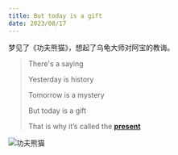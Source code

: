 ```yaml
---
title: But today is a gift
date: 2023/08/17
---
```


梦见了《功夫熊猫》，想起了乌龟大师对阿宝的教诲。

>There's a saying
>
>Yesterday is history
>
>Tomorrow is a mystery
>
>But today is a gift
>
>That is why it’s called the **[present](https://www.bing.com/dict/search?q=present&cc=cn)**

![功夫熊猫](/imgs/2023/kung-fu-panda/1.jpg)